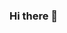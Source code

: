### Hi there 👋

<!--
**saidskander/saidskander** is a ✨ _special_ ✨ repository because its `README.md` (this file) appears on your GitHub profile.

Here are some ideas to get you started:

🌱 My name is Skander Amireche, I'm a Software engineering student at Holberton School and an Artist.
✨ I decided to dive into the TECH world.
🌱 I have been studying low-level programming, high-level programming, system engineering and devops, and web stack programming (Front-end & Back-end) using a methodology based on peer-learning and projects.
✨ I'm curious, adaptable, a fast learner and I love developing my skills.

### Connect with me:

<a href="https://twitter.com/Skanderamirech1">
  <img align="left" alt="saidskander | Twitter" width="30px" src="https://cdn.jsdelivr.net/npm/simple-icons@v3/icons/twitter.svg" />
</a>
<a href="https://www.linkedin.com/in/skander-amireche/">
  <img align="left" alt="saidskander" width="30px" src="https://cdn.jsdelivr.net/npm/simple-icons@v3/icons/linkedin.svg" />
</a>

<br/>
<br/>


### Languages and Tools that I have been learning:

<a href="https://github.com/saidskander/holbertonschool-low_level_programming">
  <img align="left" alt="C" width="50px" src="https://cdn.iconscout.com/icon/free/png-512/c-programming-569564.png" />
</a>

<a href="https://github.com/saidskander/holbertonschool-higher_level_programming">
  <img align="left" alt="Python" width="50px" src="https://raw.githubusercontent.com/github/explore/80688e429a7d4ef2fca1e82350fe8e3517d3494d/topics/python/python.png" />
</a>
<a href="https://github.com/saidskander/AirBnB_clone_v4/blob/master/api/v1/app.py">
  <img align="left" alt="flask" width="50px" height="50px" src="https://upload.wikimedia.org/wikipedia/commons/thumb/3/3c/Flask_logo.svg/1200px-Flask_logo.svg.png" />
</a>
<a href="https://github.com/saidskander/holberton-headphones">
  <img align="left" alt="html" width="50px" src="https://raw.githubusercontent.com/github/explore/80688e429a7d4ef2fca1e82350fe8e3517d3494d/topics/html/html.png" />
</a>
<a href="https://github.com/saidskander/holberton-headphones">
  <img align="left" alt="css" width="50px" src="https://raw.githubusercontent.com/github/explore/80688e429a7d4ef2fca1e82350fe8e3517d3494d/topics/css/css.png" />
</a>
<a href="https://github.com/saidskander/holbertonschool-web_front_end">
  <img align="left" alt="sass" width="50px" src="https://cdn.iconscout.com/icon/free/png-512/sass-226054.png" />
</a>
<a href="https://github.com/saidskander/holbertonschool-web_front_end">
  <img align="left" alt="bootstrap" width="50px" height="50px" src="https://obscureproblemsandgotchas.com/wp-content/uploads/2018/06/bootstrap-stack-e1530246058846.png" />
</a>
<a href="https://github.com/saidskander/holbertonschool-web_back_end">
  <img align="left" alt="JS" width="50px" src="https://raw.githubusercontent.com/github/explore/80688e429a7d4ef2fca1e82350fe8e3517d3494d/topics/javascript/javascript.png" />
</a>
<a href="https://github.com/saidskander/holberton-smiling-school-javascript/blob/master/xml-scripts.js">
  <img align="left" alt="jquery" width="50px" src="https://generic-ui.com/assets/images/platform-logos/jquery.logo.jpg" />
</a>
<a href="https://github.com/saidskander/holbertonschool-web_back_end">
  <img align="left" alt="es6" width="50px" src="https://codus.acyclique.com/wp-content/uploads/2017/11/ES6-JS.png" />
</a>
<a href="https://github.com/saidskander/holbertonschool-web_back_end/tree/master/0x12-Node_JS_basic">
  <img align="left" alt="nodejs" width="50px" src="https://raw.githubusercontent.com/github/explore/80688e429a7d4ef2fca1e82350fe8e3517d3494d/topics/nodejs/nodejs.png" />
</a>
<a href="https://github.com/saidskander/holbertonschool-web_back_end/tree/master/0x0C-MySQL_Advanced">
  <img align="left" alt="mysql" width="50px" height="50px" src="https://kinsta.com/fr/wp-content/uploads/sites/4/2019/04/logo-mysql-1.svg" />
</a>
<a href="https://github.com/saidskander/holbertonschool-web_back_end/tree/master/0x0D-NoSQL">
  <img align="left" alt="mongodb" width="50px" height="50px" src="https://www.codeline.fr/wp-content/uploads/2018/03/mongo-db-design.png" />
</a>
<a href="https://github.com/saidskander/holbertonschool-zero_day">
  <img align="left" alt="git" width="50px" height="50px" src="https://raw.githubusercontent.com/github/explore/80688e429a7d4ef2fca1e82350fe8e3517d3494d/topics/git/git.png" />
</a>
<a href="https://github.com/saidskander/holberton-system_engineering-devops">
  <img align="left" alt="linux" width="50px" src="https://raw.githubusercontent.com/github/explore/80688e429a7d4ef2fca1e82350fe8e3517d3494d/topics/linux/linux.png" />
</a>

